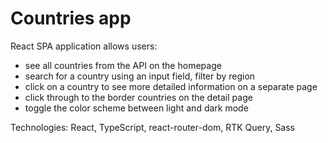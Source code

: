 # Countries app

React SPA application allows users:
- see all countries from the API on the homepage
-	search for a country using an input field, filter by region
-	click on a country to see more detailed information on a separate page
-	click through to the border countries on the detail page
-	toggle the color scheme between light and dark mode

Technologies: React, TypeScript, react-router-dom, RTK Query, Sass
